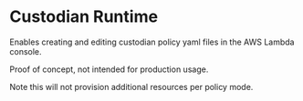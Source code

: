 # Custodian Runtime

Enables creating and editing custodian policy yaml files in the AWS Lambda console.

Proof of concept, not intended for production usage.

Note this will not provision additional resources per policy mode.
